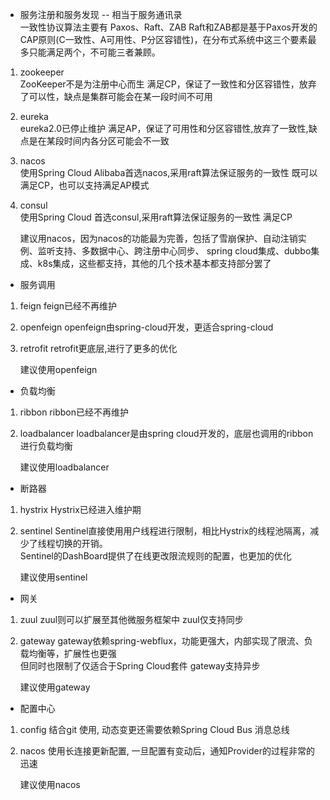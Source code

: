 * 服务注册和服务发现 -- 相当于服务通讯录   
  一致性协议算法主要有 Paxos、Raft、ZAB
  Raft和ZAB都是基于Paxos开发的  
  CAP原则(C一致性、A可用性、P分区容错性)，在分布式系统中这三个要素最多只能满足两个，不可能三者兼顾。
1. zookeeper  
    ZooKeeper不是为注册中心而生
    满足CP，保证了一致性和分区容错性，放弃了可以性，缺点是集群可能会在某一段时间不可用
2. eureka  
    eureka2.0已停止维护
    满足AP，保证了可用性和分区容错性,放弃了一致性,缺点是在某段时间内各分区可能会不一致
3. nacos  
    使用Spring Cloud Alibaba首选nacos,采用raft算法保证服务的一致性
    既可以满足CP，也可以支持满足AP模式
4. consul  
    使用Spring Cloud 首选consul,采用raft算法保证服务的一致性
    满足CP  
    
    建议⽤nacos，因为nacos的功能最为完善，包括了雪崩保护、⾃动注销实例、监听⽀持、多数据中⼼、跨注册中⼼同步、
spring cloud集成、dubbo集成、k8s集成，这些都⽀持，其他的⼏个技术基本都⽀持部分罢了
   
    
* 服务调用
1. feign
    feign已经不再维护
2. openfeign
    openfeign由spring-cloud开发，更适合spring-cloud
3. retrofit
    retrofit更底层,进行了更多的优化
    
    建议使用openfeign

* 负载均衡
1. ribbon
    ribbon已经不再维护
2. loadbalancer
    loadbalancer是由spring cloud开发的，底层也调用的ribbon进行负载均衡
    
    建议使用loadbalancer
    
* 断路器 
1. hystrix
    Hystrix已经进入维护期    
2. sentinel
    Sentinel直接使用用户线程进行限制，相比Hystrix的线程池隔离，减少了线程切换的开销。  
    Sentinel的DashBoard提供了在线更改限流规则的配置，也更加的优化
    
    建议使用sentinel
    
* 网关
1. zuul 
    zuul则可以扩展至其他微服务框架中
    zuul仅支持同步
2. gateway 
    gateway依赖spring-webflux，功能更强大，内部实现了限流、负载均衡等，扩展性也更强  
    但同时也限制了仅适合于Spring Cloud套件
    gateway支持异步
    
    建议使用gateway

* 配置中心
1. config
    结合git 使用, 动态变更还需要依赖Spring Cloud Bus 消息总线  
2. nacos
    使用长连接更新配置, 一旦配置有变动后，通知Provider的过程非常的迅速
    
    建议使用nacos
